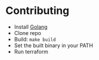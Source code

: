 # Contributing

* Install [Golang](https://golang.org/)
* Clone repo
* Build: `make build`
* Set the built binary in your PATH
* Run terraform
